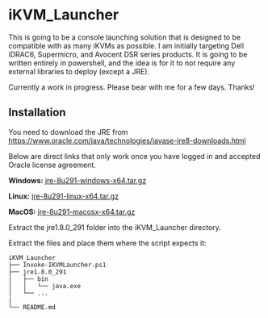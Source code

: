 # iKVM_Launcher
This is going to be a console launching solution that is designed to be compatible with as many iKVMs as possible. I am initially targeting Dell iDRAC6, Supermicro, and Avocent DSR series products. It is going to be written entirely in powershell, and the idea is for it to not require any external libraries to deploy (except a JRE). 

Currently a work in progress. Please bear with me for a few days. Thanks!


## Installation
You need to download the JRE from https://www.oracle.com/java/technologies/javase-jre8-downloads.html 

Below are direct links that only work once you have logged in and accepted Oracle license agreement.

**Windows:**
[jre-8u291-windows-x64.tar.gz](https://download.oracle.com/otn/java/jdk/8u291-b10/d7fc238d0cbf4b0dac67be84580cfb4b/jre-8u291-windows-x64.tar.gz)

**Linux:**
[jre-8u291-linux-x64.tar.gz](https://download.oracle.com/otn/java/jdk/8u291-b10/d7fc238d0cbf4b0dac67be84580cfb4b/jre-8u291-linux-x64.tar.gz)

**MacOS:**
[jre-8u291-macosx-x64.tar.gz](https://download.oracle.com/otn/java/jdk/8u291-b10/d7fc238d0cbf4b0dac67be84580cfb4b/jre-8u291-macosx-x64.tar.gz)

Extract the jre1.8.0_291 folder into the iKVM_Launcher directory.

Extract the files and place them where the script expects it:

```
iKVM_Launcher
├── Invoke-IKVMLauncher.ps1
├── jre1.8.0_291
│   ├── bin
│   │   └── java.exe
│   └── ...
|
└── README.md
```



